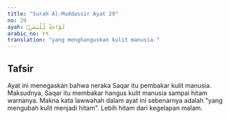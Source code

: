 ```yaml
---
title: "Surah Al-Muddassir Ayat 29"
no: 29
ayah: لَوَّاحَةٌ لِّلْبَشَرِۚ 
arabic_no: ٢٩
translation: "yang menghanguskan kulit manusia."
---
```


## Tafsir

Ayat ini menegaskan bahwa neraka Saqar itu pembakar kulit manusia. Maksudnya, Saqar itu membakar hangus kulit manusia sampai hitam warnanya. Makna kata lawwahah dalam ayat ini sebenarnya adalah "yang mengubah kulit menjadi hitam". Lebih hitam dari kegelapan malam.